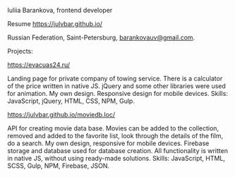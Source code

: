 
Iuliia Barankova, frontend developer

Resume https://julvbar.github.io/

Russian Federation, Saint-Petersburg, barankovauv@gmail.com.

Projects:

https://evacuas24.ru/

Landing page for private company of towing service. There is a calculator of the price written in native JS. jQuery and some other libraries were used for animation. My own design. Responsive design for mobile devices. Skills: JavaScript, jQuery, HTML, CSS, NPM, Gulp.
 

https://julvbar.github.io/moviedb.loc/

API for creating movie data base. Movies can be added to the collection, removed and added to the favorite list, look through the details of the film, do a search. My own design, responsive for mobile devices. Firebase storage and database used for database creation. All functionality is written in native JS, without using ready-made solutions.
Skills: JavaScript, HTML, SCSS, Gulp, NPM, Firebase, JSON.


